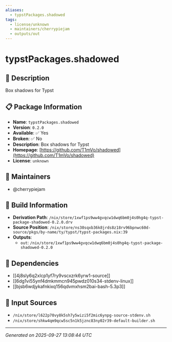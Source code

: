 ```yaml
---
aliases:
  - typstPackages.shadowed
tags:
  - license/unknown
  - maintainers/cherrypiejam
  - outputs/out
---
```


# typstPackages.shadowed

## 📝 Description

Box shadows for Typst

## 📋 Package Information

- **Name**: `typstPackages.shadowed`
- **Version**: `0.2.0`
- **Available**: ✅ Yes
- **Broken**: ✅ No
- **Description**: Box shadows for Typst
- **Homepage**: [https://github.com/T1mVo/shadowed](https://github.com/T1mVo/shadowed)
- **License**: `unknown`
## 👥 Maintainers

- @cherrypiejam


## 🔧 Build Information

- **Derivation Path**: `/nix/store/1xwf1ps9ww4gvqcw1dwq6bm0j4s0hg4q-typst-package-shadowed-0.2.0.drv`
- **Source Position**: `/nix/store/ns30sqxb36k8jrds8z18rv96bpnwc60d-source/pkgs/by-name/ty/typst/typst-packages.nix:39`
- **Outputs**:
  - `out`:  `/nix/store/1xwf1ps9ww4gvqcw1dwq6bm0j4s0hg4q-typst-package-shadowed-0.2.0`

## 🔗 Dependencies

- [[4j8sly6q2xlcp1yf7ry9vscxzrk6yrw1-source]]
- [[6dg1vi55ynf4dmkmmcn945pwdz010s34-stdenv-linux]]
- [[bjsb6wdjykafnkixq156qdvmxhsm2bai-bash-5.3p3]]

## 📁 Input Sources

- `/nix/store/l622p70vy8k5sh7y5wizi5f2mic6ynpg-source-stdenv.sh`
- `/nix/store/shkw4qm9qcw5sc5n1k5jznc83ny02r39-default-builder.sh`

---
*Generated on 2025-09-27 13:08:44 UTC*
